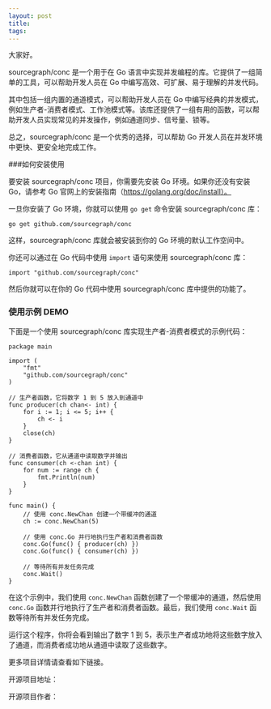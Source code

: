 ```yaml
---
layout: post
title: 
tags: 
---
```


大家好。



sourcegraph/conc 是一个用于在 Go 语言中实现并发编程的库。它提供了一组简单的工具，可以帮助开发人员在 Go 中编写高效、可扩展、易于理解的并发代码。

其中包括一组内置的通道模式，可以帮助开发人员在 Go 中编写经典的并发模式，例如生产者-消费者模式、工作池模式等。该库还提供了一组有用的函数，可以帮助开发人员实现常见的并发操作，例如通道同步、信号量、锁等。

总之，sourcegraph/conc 是一个优秀的选择，可以帮助 Go 开发人员在并发环境中更快、更安全地完成工作。





###如何安装使用

要安装 sourcegraph/conc 项目，你需要先安装 Go 环境。如果你还没有安装 Go，请参考 Go 官网上的安装指南（https://golang.org/doc/install）。

一旦你安装了 Go 环境，你就可以使用 `go get` 命令安装 sourcegraph/conc 库：

```
go get github.com/sourcegraph/conc
```

这样，sourcegraph/conc 库就会被安装到你的 Go 环境的默认工作空间中。

你还可以通过在 Go 代码中使用 `import` 语句来使用 sourcegraph/conc 库：

```
import "github.com/sourcegraph/conc"
```

然后你就可以在你的 Go 代码中使用 sourcegraph/conc 库中提供的功能了。



### 使用示例 DEMO

下面是一个使用 sourcegraph/conc 库实现生产者-消费者模式的示例代码：

```
package main

import (
	"fmt"
	"github.com/sourcegraph/conc"
)

// 生产者函数，它将数字 1 到 5 放入到通道中
func producer(ch chan<- int) {
	for i := 1; i <= 5; i++ {
		ch <- i
	}
	close(ch)
}

// 消费者函数，它从通道中读取数字并输出
func consumer(ch <-chan int) {
	for num := range ch {
		fmt.Println(num)
	}
}

func main() {
	// 使用 conc.NewChan 创建一个带缓冲的通道
	ch := conc.NewChan(5)

	// 使用 conc.Go 并行地执行生产者和消费者函数
	conc.Go(func() { producer(ch) })
	conc.Go(func() { consumer(ch) })

	// 等待所有并发任务完成
	conc.Wait()
}
```

在这个示例中，我们使用 `conc.NewChan` 函数创建了一个带缓冲的通道，然后使用 `conc.Go` 函数并行地执行了生产者和消费者函数。最后，我们使用 `conc.Wait` 函数等待所有并发任务完成。

运行这个程序，你将会看到输出了数字 1 到 5，表示生产者成功地将这些数字放入了通道，而消费者成功地从通道中读取了这些数字。



更多项目详情请查看如下链接。

开源项目地址：

开源项目作者：